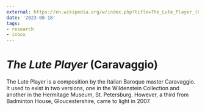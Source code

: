 ```yaml
---
external: https://en.wikipedia.org/w/index.php?title=The_Lute_Player_(Caravaggio)&oldid=1165244399
date: '2023-08-18'
tags:
- research
- inbox
---
```


# <i>The Lute Player</i> (Caravaggio)

The Lute Player is a composition by the Italian Baroque master Caravaggio. It used to exist in two versions, one in the Wildenstein Collection and another in the Hermitage Museum, St. Petersburg. However, a third from Badminton House, Gloucestershire, came to light in 2007.
